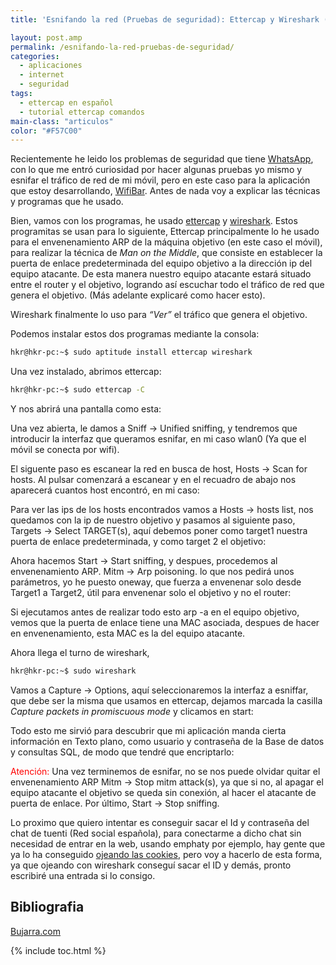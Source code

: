 ```yaml
---
title: 'Esnifando la red (Pruebas de seguridad): Ettercap y Wireshark (Man in the middle)'

layout: post.amp
permalink: /esnifando-la-red-pruebas-de-seguridad/
categories:
  - aplicaciones
  - internet
  - seguridad
tags:
  - ettercap en español
  - tutorial ettercap comandos
main-class: "articulos"
color: "#F57C00"
---
```

<div class="icoso">
</div>

Recientemente he leido los problemas de seguridad que tiene [WhatsApp][1], con lo que me entró curiosidad por hacer algunas pruebas yo mismo y esnifar el tráfico de red de mi móvil, pero en este caso para la aplicación que estoy desarrollando, [WifiBar][2]. Antes de nada voy a explicar las técnicas y programas que he usado.

Bien, vamos con los programas, he usado [ettercap][3] y [wireshark][4]. Estos programitas se usan para lo siguiente, Ettercap principalmente lo he usado para el envenenamiento ARP de la máquina objetivo (en este caso el móvil), para realizar la técnica de *Man on the Middle*, que consiste en establecer la puerta de enlace predeterminada del equipo objetivo a la dirección ip del equipo atacante. De esta manera nuestro equipo atacante estará situado entre el router y el objetivo, logrando así escuchar todo el tráfico de red que genera el objetivo. (Más adelante explicaré como hacer esto).


<!--ad-->

Wireshark finalmente lo uso para *&#8220;Ver&#8221;* el tráfico que genera el objetivo.

Podemos instalar estos dos programas mediante la consola:

```bash
hkr@hkr-pc:~$ sudo aptitude install ettercap wireshark
```

Una vez instalado, abrimos ettercap:

```bash
hkr@hkr-pc:~$ sudo ettercap -C
```

Y nos abrirá una pantalla como esta:

<div class="separator" style="clear: both; text-align: center;">
<a href="https://2.bp.blogspot.com/-6aC4HXLtK7k/TdlRoid4i2I/AAAAAAAAAgs/XHR8h0qNXss/s1600/ettercap1.png" imageanchor="1" style="margin-left:1em; margin-right:1em"><amp-img layout="responsive" border="0" height="268" width="400" src="https://2.bp.blogspot.com/-6aC4HXLtK7k/TdlRoid4i2I/AAAAAAAAAgs/XHR8h0qNXss/s400/ettercap1.png" /></a>
</div>

Una vez abierta, le damos a Sniff -> Unified sniffing, y tendremos que introducir la interfaz que queramos esnifar, en mi caso wlan0 (Ya que el móvil se conecta por wifi).

<div class="separator" style="clear: both; text-align: center;">
<a href="https://4.bp.blogspot.com/-bJscHRVIt3U/TdlSWHzopEI/AAAAAAAAAg0/9iVj3S96Jpo/s1600/interface.png" imageanchor="1" style="margin-left:1em; margin-right:1em"><amp-img layout="responsive" border="0" height="51" width="400" src="https://4.bp.blogspot.com/-bJscHRVIt3U/TdlSWHzopEI/AAAAAAAAAg0/9iVj3S96Jpo/s400/interface.png" /></a>
</div>

El siguente paso es escanear la red en busca de host, Hosts -> Scan for hosts. Al pulsar comenzará a escanear y en el recuadro de abajo nos aparecerá cuantos host encontró, en mi caso:

<div class="separator" style="clear: both; text-align: center;">
<a href="https://2.bp.blogspot.com/-UHuz1c4HInM/TdlTPkAoLYI/AAAAAAAAAg8/gEU_PTHohgA/s1600/host.png" imageanchor="1" style="margin-left:1em; margin-right:1em"><amp-img layout="responsive" border="0" height="266" width="400" src="https://2.bp.blogspot.com/-UHuz1c4HInM/TdlTPkAoLYI/AAAAAAAAAg8/gEU_PTHohgA/s400/host.png" /></a>
</div>

Para ver las ips de los hosts encontrados vamos a Hosts -> hosts list, nos quedamos con la ip de nuestro objetivo y pasamos al siguiente paso, Targets -> Select TARGET(s), aquí debemos poner como target1 nuestra puerta de enlace predeterminada, y como target 2 el objetivo:

<div class="separator" style="clear: both; text-align: center;">
<a href="https://3.bp.blogspot.com/-lFH6pB11PTA/TdlUjkVJPJI/AAAAAAAAAhE/m_W8MFwPLfA/s1600/target.png" imageanchor="1" style="margin-left:1em; margin-right:1em"><amp-img layout="responsive" border="0" height="69" width="400" src="https://3.bp.blogspot.com/-lFH6pB11PTA/TdlUjkVJPJI/AAAAAAAAAhE/m_W8MFwPLfA/s400/target.png" /></a>
</div>

Ahora hacemos Start -> Start sniffing, y despues, procedemos al envenenamiento ARP. Mitm -> Arp poisoning. lo que nos pedirá unos parámetros, yo he puesto oneway, que fuerza a envenenar solo desde Target1 a Target2, útil para envenenar solo el objetivo y no el router:

<div class="separator" style="clear: both; text-align: center;">
<a href="https://4.bp.blogspot.com/-KMyx2G5WS_0/TdlWJa5riyI/AAAAAAAAAhM/fyZXGORdX7A/s1600/arp.png" imageanchor="1" style="margin-left:1em; margin-right:1em"><amp-img layout="responsive" border="0" height="59" width="400" src="https://4.bp.blogspot.com/-KMyx2G5WS_0/TdlWJa5riyI/AAAAAAAAAhM/fyZXGORdX7A/s400/arp.png" /></a>
</div>

Si ejecutamos antes de realizar todo esto arp -a en el equipo objetivo, vemos que la puerta de enlace tiene una MAC asociada, despues de hacer en envenenamiento, esta MAC es la del equipo atacante.

Ahora llega el turno de wireshark,

```bash
hkr@hkr-pc:~$ sudo wireshark
```

Vamos a Capture -> Options, aquí seleccionaremos la interfaz a esniffar, que debe ser la misma que usamos en ettercap, dejamos marcada la casilla *Capture packets in promiscuous mode* y clicamos en start:

<div class="separator" style="clear: both; text-align: center;">
<a href="https://3.bp.blogspot.com/-W8mrGI5blBY/TdlYTc3yTLI/AAAAAAAAAhU/p3uTj_g8We4/s1600/capture.png" imageanchor="1" style="margin-left:1em; margin-right:1em"><amp-img layout="responsive" border="0" height="371" width="400" src="https://3.bp.blogspot.com/-W8mrGI5blBY/TdlYTc3yTLI/AAAAAAAAAhU/p3uTj_g8We4/s400/capture.png" /></a>
</div>

Todo esto me sirvió para descubrir que mi aplicación manda cierta información en Texto plano, como usuario y contraseña de la Base de datos y consultas SQL, de modo que tendré que encriptarlo:

<div class="separator" style="clear: both; text-align: center;">
<a href="https://1.bp.blogspot.com/-IJWXvfdJegA/TdlZvAxBggI/AAAAAAAAAhc/-i-VAe-xow8/s1600/bd.png" imageanchor="1" style="margin-left:1em; margin-right:1em"><amp-img layout="responsive" border="0" height="242" width="400" src="https://1.bp.blogspot.com/-IJWXvfdJegA/TdlZvAxBggI/AAAAAAAAAhc/-i-VAe-xow8/s400/bd.png" /></a>
</div>
<span style="color:#f00;">Atención:</span> Una vez terminemos de esnifar, no se nos puede olvidar quitar el envenenamiento ARP Mitm -> Stop mitm attack(s), ya que si no, al apagar el equipo atacante el objetivo se queda sin conexión, al hacer el atacante de puerta de enlace. Por último, Start -> Stop sniffing.

Lo proximo que quiero intentar es conseguir sacar el Id y contraseña del chat de tuenti (Red social española), para conectarme a dicho chat sin necesidad de entrar en la web, usando emphaty por ejemplo, hay gente que ya lo ha conseguido [ojeando las cookies][5], pero voy a hacerlo de esta forma, ya que ojeando con wireshark conseguí sacar el ID y demás, pronto escribiré una entrada si lo consigo.

## Bibliografia

[Bujarra.com][6]



 [1]: http://gizmovil.com/2011/05/fallo-de-seguridad-en-whatsapp-que-permite-acceder-a-los-mensajes-y-numeros-de-telefono
 [2]: https://elbauldelprogramador.com/avances-en-el-proyecto-android-de-fin/
 [3]: http://ettercap.sourceforge.net/
 [4]: http://www.wireshark.org/
 [5]: http://blogguino.blogspot.com/2010/05/tuenti-chat-en-empathy-sin-contactos.html
 [6]: http://www.bujarra.com/ProcedimientoManInTheMiddle.html

{% include toc.html %}
